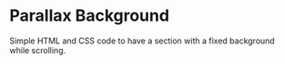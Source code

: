 # Parallax Background
Simple HTML and CSS code to have a section with a fixed background while scrolling.
